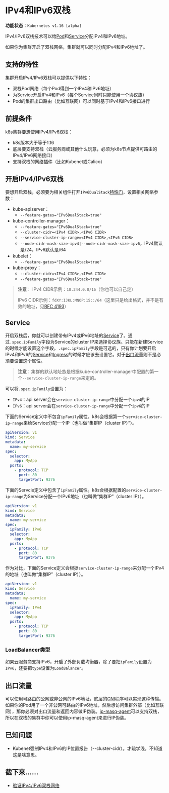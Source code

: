 # IPv4和IPv6双栈

**功能状态**：`Kubernetes v1.16 [alpha]`

IPv4/IPv6双栈技术可以给[Pod](../业务组件/泡德（Pod）/Pod.md)和[Service](Service.md)分配IPv4和IPv6地址。

如果你为集群开启了双栈网络，集群就可以同时分配IPv4和IPv6地址了。

## 支持的特性

集群开启IPv4/IPv6双栈可以提供以下特性：

- 双栈Pod网络（每个Pod得到一个IPv4和IPv6地址）
- 为Service开启IPv4和IPv6（每个Service同时只能使用一个协议族）
- Pod的集群出口路由（比如互联网）可以同时基于IPv4和IPv6接口进行

## 前提条件

k8s集群要想使用IPv4/IPv6双栈：

- k8s版本大于等于1.16
- 底层要支持双栈（云服务商或其他什么玩意，必须为k8s节点提供可路由的IPv4/IPv6网络接口）
- 支持双栈的网络插件（比如Kubenet或Calico）

## 开启IPv4/IPv6双栈

要想开启双栈，必须要为相关组件打开`IPv6DualStack`[特性门](https://kubernetes.io/docs/reference/command-line-tools-reference/feature-gates/)，设置相关网络参数：

- kube-apiserver：
  - `--feature-gates="IPv6DualStack=true"`
- kube-controller-manager：
  - `--feature-gates="IPv6DualStack=true"`
  - `--cluster-cidr=<IPv4 CIDR>,<IPv6 CIDR>`
  - `--service-cluster-ip-range=<IPv4 CIDR>,<IPv6 CIDR>`
  - `--node-cidr-mask-size-ipv4|--node-cidr-mask-size-ipv6`，IPv4默认是/24，IPv6默认是/64
- kubelet：
  - `--feature-gates="IPv6DualStack=true"`
- kube-proxy：
  - `--cluster-cidr=<IPv4 CIDR>,<IPv6 CIDR>`
  - `--feature-gates="IPv6DualStack=true"`

>**注意**：
>IPv4 CIDR示例：`10.244.0.0/16`（你也可以自己定）
>
>IPv6 CIDR示例：`fdXY:IJKL:MNOP:15::/64`（这里只是给出格式，并不是有效的地址，见[RFC 4193](https://tools.ietf.org/html/rfc4193)）

## Service

开启双栈后，你就可以创建带有IPv4或IPv6地址的[Service](Service.md)了。通过`.spec.ipFamily`字段为Service的cluster IP来选择协议族。只能在新建Service的时候才能设置这个字段。`.spec.ipFamily`字段是可选的，只有你计划要开启IPv4和IPv6的[Service](Service.md)和[Ingress](Ingress.md)的时候才应该去设置它。对于[出口流量](#出口流量)则不是必须要设置这个属性。

>**注意**：集群的默认地址族是根据kube-controller-manager中配置的第一个`--service-cluster-ip-range`来定的。

可以将`.spec.ipFamily`设置为：

- `IPv4`：api server会在`service-cluster-ip-range`中分配一个`ipv4`的IP
- `IPv6`：api server会在`service-cluster-ip-range`中分配一个`ipv6`的IP

下面的Service定义中不包含`ipFamily`属性。k8s会根据第一个`service-cluster-ip-range`来给Service分配一个IP（也叫做“集群IP（cluster IP）”）。

```yaml
apiVersion: v1
kind: Service
metadata:
  name: my-service
spec:
  selector:
    app: MyApp
  ports:
    - protocol: TCP
      port: 80
      targetPort: 9376
```

下面的Servcie定义中包含了`ipFamily`属性。k8s会根据配置的`service-cluster-ip-range`为Service分配一个IPv6地址（也叫做“集群IP”（cluster IP））。

```yaml
apiVersion: v1
kind: Service
metadata:
  name: my-service
spec:
  ipFamily: IPv6
  selector:
    app: MyApp
  ports:
    - protocol: TCP
      port: 80
      targetPort: 9376
```

作为对比，下面的Service定义会根据`service-cluster-ip-range`来分配一个IPv4的地址（也叫做“集群IP”（cluster IP））。

```yaml
apiVersion: v1
kind: Service
metadata:
  name: my-service
spec:
  ipFamily: IPv4
  selector:
    app: MyApp
  ports:
    - protocol: TCP
      port: 80
      targetPort: 9376
```

### LoadBalancer类型

如果云服务商支持IPv6，开启了外部负载均衡器，除了要把`ipFamily`设置为`IPv6`，还要把`type`设置为`LoadBalancer`。

## 出口流量

可以使用可路由的公网或非公网的IPv6地址，底层的[CNI](../计算，存储与网络拓展/网络插件.md#cni)程序可以实现这种传输。如果你的Pod用了一个非公网可路由的IPv6地址，然后想访问集群外部（比如互联网），那你必须对出口流量和返回内容做IP伪装。[ip-masq-agent](https://github.com/kubernetes-sigs/ip-masq-agent)可以支持双栈，所以在双栈的集群中你可以使用ip-masq-agent来进行IP伪装。

## 已知问题

- Kubenet强制IPv4和IPv6的IP位置报告（--cluster-cidr）。才疏学浅，不知道这是啥意思。

## 截下来……

- [验证IPv4/IPv6双栈网络](https://kubernetes.io/docs/tasks/network/validate-dual-stack/)